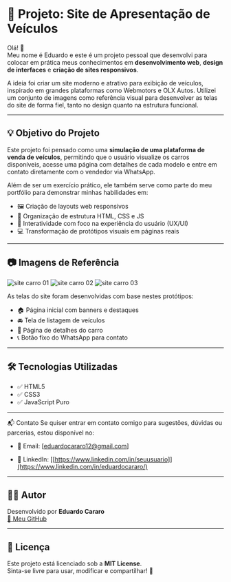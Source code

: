 # 🚗 Projeto: Site de Apresentação de Veículos

Olá! 👋  
Meu nome é Eduardo e este é um projeto pessoal que desenvolvi para colocar em prática meus conhecimentos em **desenvolvimento web**, **design de interfaces** e **criação de sites responsivos**.

A ideia foi criar um site moderno e atrativo para exibição de veículos, inspirado em grandes plataformas como Webmotors e OLX Autos. Utilizei um conjunto de imagens como referência visual para desenvolver as telas do site de forma fiel, tanto no design quanto na estrutura funcional.

---

## 💡 Objetivo do Projeto

Este projeto foi pensado como uma **simulação de uma plataforma de venda de veículos**, permitindo que o usuário visualize os carros disponíveis, acesse uma página com detalhes de cada modelo e entre em contato diretamente com o vendedor via WhatsApp.

Além de ser um exercício prático, ele também serve como parte do meu portfólio para demonstrar minhas habilidades em:

- 🖼️ Criação de layouts web responsivos  
- 🔧 Organização de estrutura HTML, CSS e JS  
- 🎯 Interatividade com foco na experiência do usuário (UX/UI)  
- 💻 Transformação de protótipos visuais em páginas reais  

---

## 📷 Imagens de Referência
![site carro 01](https://github.com/user-attachments/assets/b5991729-05c6-4dca-9def-3ff4d54afb97)
![site carro 02](https://github.com/user-attachments/assets/df38c206-7697-4044-b62d-0721df8e2552)
![site carro 03](https://github.com/user-attachments/assets/85266a63-eb3f-4f8a-9f8d-db9d3517b2b0)

As telas do site foram desenvolvidas com base nestes protótipos:

- 🏠 Página inicial com banners e destaques  
- 🚘 Tela de listagem de veículos  
- 📄 Página de detalhes do carro  
- 📞 Botão fixo do WhatsApp para contato  

---

## 🛠️ Tecnologias Utilizadas

- ✅ HTML5  
- ✅ CSS3  
- ✅ JavaScript Puro  

---

📬 Contato
Se quiser entrar em contato comigo para sugestões, dúvidas ou parcerias, estou disponível no:

- 📧 Email: [eduardocararo12@gmail.com]

- 💼 LinkedIn: [[https://www.linkedin.com/in/seuusuario]](https://www.linkedin.com/in/eduardocararo/)
  
---

## 👨‍💻 Autor

Desenvolvido por **Eduardo Cararo**  
[🔗 Meu GitHub](https://github.com/EduardoCararo)

---

## 📄 Licença

Este projeto está licenciado sob a **MIT License**.  
Sinta-se livre para usar, modificar e compartilhar! 🚀
